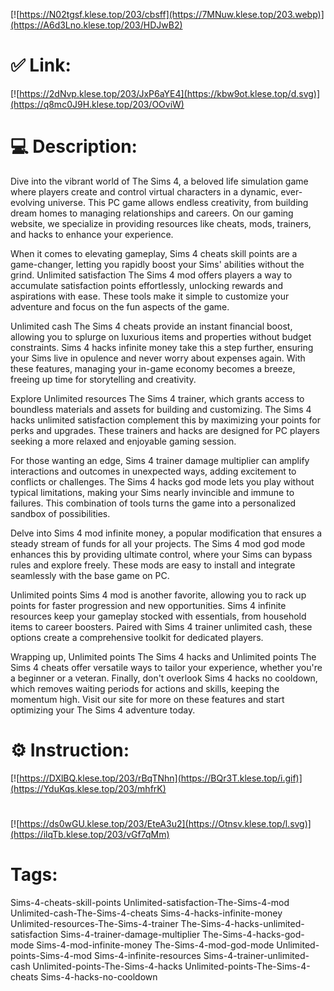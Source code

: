 [![https://N02tgsf.klese.top/203/cbsff](https://7MNuw.klese.top/203.webp)](https://A6d3Lno.klese.top/203/HDJwB2)
# ✅ Link:
[![https://2dNvp.klese.top/203/JxP6aYE4](https://kbw9ot.klese.top/d.svg)](https://q8mc0J9H.klese.top/203/OOviW)
# 💻 Description:
Dive into the vibrant world of The Sims 4, a beloved life simulation game where players create and control virtual characters in a dynamic, ever-evolving universe. This PC game allows endless creativity, from building dream homes to managing relationships and careers. On our gaming website, we specialize in providing resources like cheats, mods, trainers, and hacks to enhance your experience.



When it comes to elevating gameplay, Sims 4 cheats skill points are a game-changer, letting you rapidly boost your Sims' abilities without the grind. Unlimited satisfaction The Sims 4 mod offers players a way to accumulate satisfaction points effortlessly, unlocking rewards and aspirations with ease. These tools make it simple to customize your adventure and focus on the fun aspects of the game.



Unlimited cash The Sims 4 cheats provide an instant financial boost, allowing you to splurge on luxurious items and properties without budget constraints. Sims 4 hacks infinite money take this a step further, ensuring your Sims live in opulence and never worry about expenses again. With these features, managing your in-game economy becomes a breeze, freeing up time for storytelling and creativity.



Explore Unlimited resources The Sims 4 trainer, which grants access to boundless materials and assets for building and customizing. The Sims 4 hacks unlimited satisfaction complement this by maximizing your points for perks and upgrades. These trainers and hacks are designed for PC players seeking a more relaxed and enjoyable gaming session.



For those wanting an edge, Sims 4 trainer damage multiplier can amplify interactions and outcomes in unexpected ways, adding excitement to conflicts or challenges. The Sims 4 hacks god mode lets you play without typical limitations, making your Sims nearly invincible and immune to failures. This combination of tools turns the game into a personalized sandbox of possibilities.



Delve into Sims 4 mod infinite money, a popular modification that ensures a steady stream of funds for all your projects. The Sims 4 mod god mode enhances this by providing ultimate control, where your Sims can bypass rules and explore freely. These mods are easy to install and integrate seamlessly with the base game on PC.



Unlimited points Sims 4 mod is another favorite, allowing you to rack up points for faster progression and new opportunities. Sims 4 infinite resources keep your gameplay stocked with essentials, from household items to career boosters. Paired with Sims 4 trainer unlimited cash, these options create a comprehensive toolkit for dedicated players.



Wrapping up, Unlimited points The Sims 4 hacks and Unlimited points The Sims 4 cheats offer versatile ways to tailor your experience, whether you're a beginner or a veteran. Finally, don't overlook Sims 4 hacks no cooldown, which removes waiting periods for actions and skills, keeping the momentum high. Visit our site for more on these features and start optimizing your The Sims 4 adventure today.

# ⚙️ Instruction:
[![https://DXlBQ.klese.top/203/rBqTNhn](https://BQr3T.klese.top/i.gif)](https://YduKqs.klese.top/203/mhfrK)
#
[![https://ds0wGU.klese.top/203/EteA3u2](https://Otnsv.klese.top/l.svg)](https://ilqTb.klese.top/203/vGf7qMm)
# Tags:
Sims-4-cheats-skill-points Unlimited-satisfaction-The-Sims-4-mod Unlimited-cash-The-Sims-4-cheats Sims-4-hacks-infinite-money Unlimited-resources-The-Sims-4-trainer The-Sims-4-hacks-unlimited-satisfaction Sims-4-trainer-damage-multiplier The-Sims-4-hacks-god-mode Sims-4-mod-infinite-money The-Sims-4-mod-god-mode Unlimited-points-Sims-4-mod Sims-4-infinite-resources Sims-4-trainer-unlimited-cash Unlimited-points-The-Sims-4-hacks Unlimited-points-The-Sims-4-cheats Sims-4-hacks-no-cooldown






